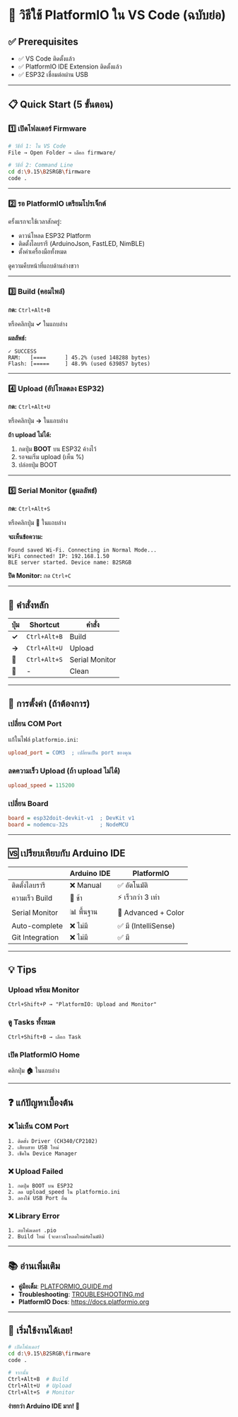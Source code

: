 # 🚀 วิธีใช้ PlatformIO ใน VS Code (ฉบับย่อ)

## ✅ Prerequisites

- ✅ VS Code ติดตั้งแล้ว
- ✅ PlatformIO IDE Extension ติดตั้งแล้ว
- ✅ ESP32 เชื่อมต่อผ่าน USB

---

## 📋 Quick Start (5 ขั้นตอน)

### 1️⃣ เปิดโฟลเดอร์ Firmware

```bash
# วิธีที่ 1: ใน VS Code
File → Open Folder → เลือก firmware/

# วิธีที่ 2: Command Line
cd d:\9.15\B2SRGB\firmware
code .
```

---

### 2️⃣ รอ PlatformIO เตรียมโปรเจ็กต์

ครั้งแรกจะใช้เวลาสักครู่:
- ดาวน์โหลด ESP32 Platform
- ติดตั้งไลบรารี (ArduinoJson, FastLED, NimBLE)
- ตั้งค่าเครื่องมือทั้งหมด

ดูความคืบหน้าที่แถบด้านล่างขวา

---

### 3️⃣ Build (คอมไพล์)

**กด:** `Ctrl+Alt+B`

หรือคลิกปุ่ม **✓** ในแถบล่าง

**ผลลัพธ์:**
```
✓ SUCCESS
RAM:   [====      ] 45.2% (used 148288 bytes)
Flash: [=====     ] 48.9% (used 639857 bytes)
```

---

### 4️⃣ Upload (อัปโหลดลง ESP32)

**กด:** `Ctrl+Alt+U`

หรือคลิกปุ่ม **→** ในแถบล่าง

**ถ้า upload ไม่ได้:**
1. กดปุ่ม **BOOT** บน ESP32 ค้างไว้
2. รอจนเริ่ม upload (เห็น %)
3. ปล่อยปุ่ม BOOT

---

### 5️⃣ Serial Monitor (ดูผลลัพธ์)

**กด:** `Ctrl+Alt+S`

หรือคลิกปุ่ม **🔌** ในแถบล่าง

**จะเห็นข้อความ:**
```
Found saved Wi-Fi. Connecting in Normal Mode...
WiFi connected! IP: 192.168.1.50
BLE server started. Device name: B2SRGB
```

**ปิด Monitor:** กด `Ctrl+C`

---

## 🎯 คำสั่งหลัก

| ปุ่ม | Shortcut | คำสั่ง |
|------|----------|--------|
| **✓** | `Ctrl+Alt+B` | Build |
| **→** | `Ctrl+Alt+U` | Upload |
| **🔌** | `Ctrl+Alt+S` | Serial Monitor |
| **🧹** | - | Clean |

---

## 🔧 การตั้งค่า (ถ้าต้องการ)

### เปลี่ยน COM Port
แก้ในไฟล์ `platformio.ini`:
```ini
upload_port = COM3  ; เปลี่ยนเป็น port ของคุณ
```

### ลดความเร็ว Upload (ถ้า upload ไม่ได้)
```ini
upload_speed = 115200
```

### เปลี่ยน Board
```ini
board = esp32doit-devkit-v1  ; DevKit v1
board = nodemcu-32s          ; NodeMCU
```

---

## 🆚 เปรียบเทียบกับ Arduino IDE

| | Arduino IDE | **PlatformIO** |
|-|-------------|----------------|
| ติดตั้งไลบรารี | ❌ Manual | ✅ อัตโนมัติ |
| ความเร็ว Build | 🐢 ช้า | ⚡ เร็วกว่า 3 เท่า |
| Serial Monitor | 📊 พื้นฐาน | 🎨 Advanced + Color |
| Auto-complete | ❌ ไม่มี | ✅ มี (IntelliSense) |
| Git Integration | ❌ ไม่มี | ✅ มี |

---

## 💡 Tips

### Upload พร้อม Monitor
```
Ctrl+Shift+P → "PlatformIO: Upload and Monitor"
```

### ดู Tasks ทั้งหมด
```
Ctrl+Shift+B → เลือก Task
```

### เปิด PlatformIO Home
คลิกปุ่ม **🏠** ในแถบล่าง

---

## ❓ แก้ปัญหาเบื้องต้น

### ❌ ไม่เห็น COM Port
```
1. ติดตั้ง Driver (CH340/CP2102)
2. เสียบสาย USB ใหม่
3. เช็คใน Device Manager
```

### ❌ Upload Failed
```
1. กดปุ่ม BOOT บน ESP32
2. ลด upload_speed ใน platformio.ini
3. ลองใช้ USB Port อื่น
```

### ❌ Library Error
```
1. ลบโฟลเดอร์ .pio
2. Build ใหม่ (จะดาวน์โหลดใหม่อัตโนมัติ)
```

---

## 📚 อ่านเพิ่มเติม

- **คู่มือเต็ม**: [PLATFORMIO_GUIDE.md](PLATFORMIO_GUIDE.md)
- **Troubleshooting**: [TROUBLESHOOTING.md](TROUBLESHOOTING.md)
- **PlatformIO Docs**: https://docs.platformio.org

---

## 🎉 เริ่มใช้งานได้เลย!

```bash
# เปิดโฟลเดอร์
cd d:\9.15\B2SRGB\firmware
code .

# จากนั้น
Ctrl+Alt+B  # Build
Ctrl+Alt+U  # Upload
Ctrl+Alt+S  # Monitor
```

**ง่ายกว่า Arduino IDE มาก! 🚀**
